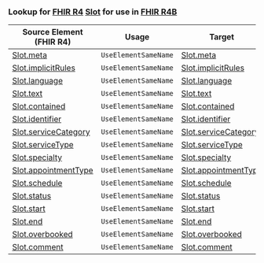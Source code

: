 ### Lookup for [FHIR R4](https://hl7.org/fhir/R4/) [Slot](https://hl7.org/fhir/R4/Slot.html) for use in [FHIR R4B](https://hl7.org/fhir/R4B/)

| Source Element (FHIR R4) | Usage | Target |
| -------------- | ----- | ------ |
| [Slot.meta](https://hl7.org/fhir/R4/Slot.html#resource) | `UseElementSameName` | [Slot.meta](https://hl7.org/fhir/R4B/Slot.html#resource) |
| [Slot.implicitRules](https://hl7.org/fhir/R4/Slot.html#resource) | `UseElementSameName` | [Slot.implicitRules](https://hl7.org/fhir/R4B/Slot.html#resource) |
| [Slot.language](https://hl7.org/fhir/R4/Slot.html#resource) | `UseElementSameName` | [Slot.language](https://hl7.org/fhir/R4B/Slot.html#resource) |
| [Slot.text](https://hl7.org/fhir/R4/Slot.html#resource) | `UseElementSameName` | [Slot.text](https://hl7.org/fhir/R4B/Slot.html#resource) |
| [Slot.contained](https://hl7.org/fhir/R4/Slot.html#resource) | `UseElementSameName` | [Slot.contained](https://hl7.org/fhir/R4B/Slot.html#resource) |
| [Slot.identifier](https://hl7.org/fhir/R4/Slot.html#resource) | `UseElementSameName` | [Slot.identifier](https://hl7.org/fhir/R4B/Slot.html#resource) |
| [Slot.serviceCategory](https://hl7.org/fhir/R4/Slot.html#resource) | `UseElementSameName` | [Slot.serviceCategory](https://hl7.org/fhir/R4B/Slot.html#resource) |
| [Slot.serviceType](https://hl7.org/fhir/R4/Slot.html#resource) | `UseElementSameName` | [Slot.serviceType](https://hl7.org/fhir/R4B/Slot.html#resource) |
| [Slot.specialty](https://hl7.org/fhir/R4/Slot.html#resource) | `UseElementSameName` | [Slot.specialty](https://hl7.org/fhir/R4B/Slot.html#resource) |
| [Slot.appointmentType](https://hl7.org/fhir/R4/Slot.html#resource) | `UseElementSameName` | [Slot.appointmentType](https://hl7.org/fhir/R4B/Slot.html#resource) |
| [Slot.schedule](https://hl7.org/fhir/R4/Slot.html#resource) | `UseElementSameName` | [Slot.schedule](https://hl7.org/fhir/R4B/Slot.html#resource) |
| [Slot.status](https://hl7.org/fhir/R4/Slot.html#resource) | `UseElementSameName` | [Slot.status](https://hl7.org/fhir/R4B/Slot.html#resource) |
| [Slot.start](https://hl7.org/fhir/R4/Slot.html#resource) | `UseElementSameName` | [Slot.start](https://hl7.org/fhir/R4B/Slot.html#resource) |
| [Slot.end](https://hl7.org/fhir/R4/Slot.html#resource) | `UseElementSameName` | [Slot.end](https://hl7.org/fhir/R4B/Slot.html#resource) |
| [Slot.overbooked](https://hl7.org/fhir/R4/Slot.html#resource) | `UseElementSameName` | [Slot.overbooked](https://hl7.org/fhir/R4B/Slot.html#resource) |
| [Slot.comment](https://hl7.org/fhir/R4/Slot.html#resource) | `UseElementSameName` | [Slot.comment](https://hl7.org/fhir/R4B/Slot.html#resource) |
